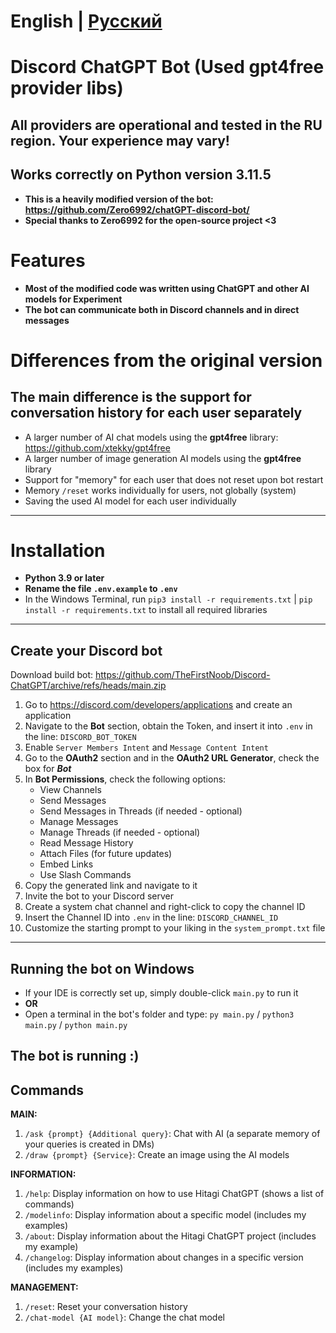 # English | [Русский](README.md)

# Discord ChatGPT Bot (Used gpt4free provider libs)
## All providers are operational and tested in the RU region. Your experience may vary!
## Works correctly on Python version 3.11.5

* **This is a heavily modified version of the bot: https://github.com/Zero6992/chatGPT-discord-bot/**
* **Special thanks to Zero6992 for the open-source project <3**

# Features
* **Most of the modified code was written using ChatGPT and other AI models for Experiment**
* **The bot can communicate both in Discord channels and in direct messages**

# Differences from the original version
## The main difference is the support for conversation history for each user separately

* A larger number of AI chat models using the **gpt4free** library: https://github.com/xtekky/gpt4free
* A larger number of image generation AI models using the **gpt4free** library
* Support for "memory" for each user that does not reset upon bot restart
* Memory `/reset` works individually for users, not globally (system)
* Saving the used AI model for each user individually

-----

# Installation
* **Python 3.9 or later**
* **Rename the file `.env.example` to `.env`**
* In the Windows Terminal, run `pip3 install -r requirements.txt` | `pip install -r requirements.txt` to install all required libraries
-----
## Create your Discord bot
Download build bot: https://github.com/TheFirstNoob/Discord-ChatGPT/archive/refs/heads/main.zip

1. Go to https://discord.com/developers/applications and create an application
2. Navigate to the **Bot** section, obtain the Token, and insert it into `.env` in the line: `DISCORD_BOT_TOKEN`
3. Enable `Server Members Intent` and `Message Content Intent`
4. Go to the **OAuth2** section and in the **OAuth2 URL Generator**, check the box for ***Bot***
5. In **Bot Permissions**, check the following options:
   - View Channels
   - Send Messages
   - Send Messages in Threads (if needed - optional)
   - Manage Messages
   - Manage Threads (if needed - optional)
   - Read Message History
   - Attach Files (for future updates)
   - Embed Links
   - Use Slash Commands
6. Copy the generated link and navigate to it
7. Invite the bot to your Discord server
8. Create a system chat channel and right-click to copy the channel ID
9. Insert the Channel ID into `.env` in the line: `DISCORD_CHANNEL_ID`
10. Customize the starting prompt to your liking in the `system_prompt.txt` file
-----
## Running the bot on Windows
* If your IDE is correctly set up, simply double-click `main.py` to run it
* **OR**
* Open a terminal in the bot's folder and type: `py main.py` / `python3 main.py` / `python main.py`

**The bot is running :)**
-----
## Commands

**MAIN:**
1. `/ask {prompt} {Additional query}`: Chat with AI (a separate memory of your queries is created in DMs)
2. `/draw {prompt} {Service}`: Create an image using the AI models

**INFORMATION:**
1. `/help`: Display information on how to use Hitagi ChatGPT (shows a list of commands)
2. `/modelinfo`: Display information about a specific model (includes my examples)
3. `/about`: Display information about the Hitagi ChatGPT project (includes my example)
4. `/changelog`: Display information about changes in a specific version (includes my examples)

**MANAGEMENT:**
1. `/reset`: Reset your conversation history
2. `/chat-model {AI model}`: Change the chat model
